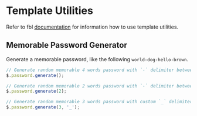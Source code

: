 # Template Utilities

Refer to fbl [documentation](https://fbl.fireblink.com/flows/utilities) for information how to use template utilities.

## Memorable Password Generator

Generate a memorable password, like the following `world-dog-hello-brown`.

```js
// Generate random memorable 4 words password with `-` delimiter between words.
$.password.generate();

// Generate random memorable 2 words password with `-` delimiter between words.
$.password.generate(2);

// Generate random memorable 3 words password with custom `_` delimiter between words.
$.password.generate(3, '_');
```
